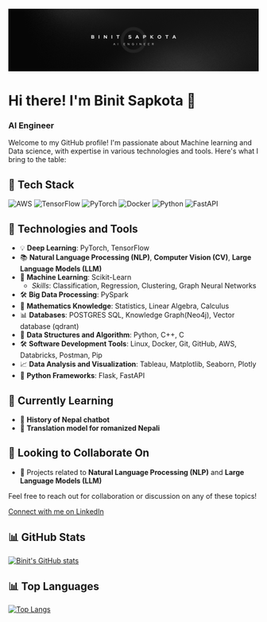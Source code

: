 ![Banner](https://github.com/MrBinit/MrBinit/blob/main/Black%20Gradient%20Minimalist%20Corporate%20Business%20Personal%20Profile%20New%20LinkedIn%20Banner.png)

# Hi there! I'm Binit Sapkota 👋

### AI Engineer

Welcome to my GitHub profile! I'm passionate about Machine learning and Data science, with expertise in various technologies and tools. Here's what I bring to the table:

## 🔧 Tech Stack
![AWS](https://img.shields.io/badge/AWS-232F3E?style=for-the-badge&logo=amazon-aws&logoColor=FF9900)
![TensorFlow](https://img.shields.io/badge/TensorFlow-FF6F00?style=for-the-badge&logo=tensorflow&logoColor=white)
![PyTorch](https://img.shields.io/badge/PyTorch-EE4C2C?style=for-the-badge&logo=pytorch&logoColor=white)
![Docker](https://img.shields.io/badge/Docker-2496ED?style=for-the-badge&logo=docker&logoColor=white)
![Python](https://img.shields.io/badge/Python-3776AB?style=for-the-badge&logo=python&logoColor=white)
![FastAPI](https://img.shields.io/badge/FastAPI-009688?style=for-the-badge&logo=fastapi&logoColor=white)

## 🔧 Technologies and Tools
- 💡 **Deep Learning**: PyTorch, TensorFlow
- 📚 **Natural Language Processing (NLP)**, **Computer Vision (CV)**, **Large Language Models (LLM)**
- 🤖 **Machine Learning**: Scikit-Learn
  - *Skills*: Classification, Regression, Clustering, Graph Neural Networks
- 🛠️ **Big Data Processing**: PySpark
- 🧮 **Mathematics Knowledge**: Statistics, Linear Algebra, Calculus
- 📊 **Databases**: POSTGRES SQL, Knowledge Graph(Neo4j), Vector database (qdrant)
- 🧠 **Data Structures and Algorithm**: Python, C++, C
- 🛠️ **Software Development Tools**: Linux, Docker, Git, GitHub, AWS, Databricks, Postman, Pip
- 📈 **Data Analysis and Visualization**: Tableau, Matplotlib, Seaborn, Plotly
- 🐍 **Python Frameworks**: Flask, FastAPI

## 🌱 Currently Learning
- 🚀 **History of Nepal chatbot**
- 🚀 **Translation model for romanized Nepali**
## 👯 Looking to Collaborate On
- 🤝 Projects related to **Natural Language Processing (NLP)** and **Large Language Models (LLM)**

Feel free to reach out for collaboration or discussion on any of these topics!

[Connect with me on LinkedIn](https://www.linkedin.com/in/mrbinit/)

## 📊 GitHub Stats
[![Binit's GitHub stats](https://github-readme-stats.vercel.app/api?username=MrBinit)](https://github.com/MrBinit/github-readme-stats)

## 📊 Top Languages
[![Top Langs](https://github-readme-stats.vercel.app/api/top-langs/?username=MrBinit&layout=compact)](https://github.com/MrBinit/github-readme-stats)
